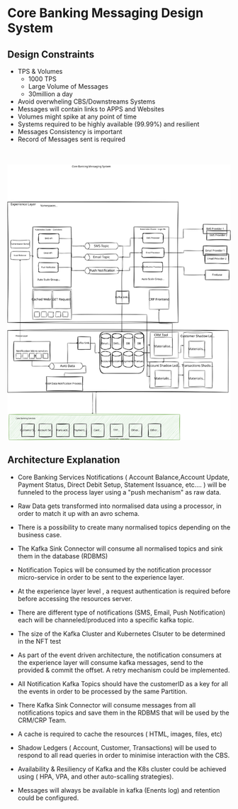 # Core Banking Messaging Design System

## Design Constraints
* TPS & Volumes
    * 1000 TPS 
    * Large Volume of Messages
    * 30million a day
* Avoid overwheling CBS/Downstreams Systems
* Messages will contain links to APPS and Websites
* Volumes might spike at any point of time
* Systems required to be highly available (99.99%) and resilient
* Messages Consistency is important 
* Record of Messages sent is required

<br><br>
<img src="./design/messaging_system_final.drawio.svg">

## Architecture Explanation
* Core Banking Services Notifications ( Account Balance,Account Update, Payment Status, Direct Debit Setup, Statement Issuance, etc.... ) will be funneled to the process layer using a "push mechanism" as raw data.

* Raw Data gets transformed into normalised data using a processor, in order to match it up with an avro schema.

* There is a possibility to create many normalised topics depending on the business case.

* The Kafka Sink Connector will consume all normalised topics and sink them in the database (RDBMS)

* Notification Topics will be consumed by the notification processor micro-service in order to be sent to the experience layer.

* At the experience layer level , a request authentication is required before before accessing the resources server.

* There are different type of notifications (SMS, Email, Push Notification) each will be channeled/produced into a specific kafka topic.

* The size of the Kafka Cluster and Kubernetes Clsuter to be determined in the NFT test

* As part of the event driven architecture, the notification consumers at the experience layer will consume kafka messages, send to the provided &  commit the offset. A retry mechanism could be implemented.

* All Notification Kafka Topics should have the customerID as a key for all the events in order to be processed by the same Partition.

* There Kafka Sink Connector will consume messages from all notifications topics and save them in the RDBMS that will be used by the CRM/CRP Team.

* A cache is required to cache the resources ( HTML, images, files, etc)

* Shadow Ledgers ( Account, Customer, Transactions) will be used to respond to all read queries in order to minimise interaction with the CBS.

* Availability & Resiliency of Kafka and the K8s cluster could be achieved using ( HPA, VPA, and other auto-scalling strategies).

* Messages will always be available in kafka (Enents log) and retention could be configured.









